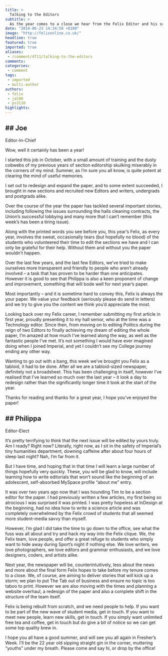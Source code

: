 ```yaml
---
title: >
  Talking to the Editors
subtitle: >
  As the year comes to a close we hear from the Felix Editor and his successor.
date: "2014-06-23 14:34:50 +0100"
image: "http://felixonline.co.uk/"
headline: true
featured: true
imported: true
aliases:
 - /comment/4711/talking-to-the-editors
comments:
categories:
 - comment
tags:
 - imported
 - multi-author
authors:
 - felix
 - jal08
 - ps3110
highlights:
---
```


## ## Joe
Editor-In-Chief

Wow, well it certainly has been a year!

I started this job in October, with a small amount of training and the dusty cobwebs of my previous years of section editorship skulking miserably in the corners of my mind. Summer, as I’m sure you all know, is quite potent at clearing the mind of useful memories.

I set out to redesign and expand the paper, and to some extent succeeded, I brought in new sections and recruited new Editors and writers, undergrads and postgrads alike.

Over the course of the year the paper has tackled several important stories, including following the issues surrounding the halls cleaning contracts, the Union’s successful lobbying and many more that I can’t remember (this week’s has been a tiring issue).

Along with the printed words you see before you, this year’s Felix, as every year, involves the sweat, occasionally tears (but hopefully no blood) of the students who volunteered their time to edit the sections we have and I can only be grateful for their help. Without them and without you the paper wouldn’t happen.

Over the last few years, and the last few Editors, we’ve tried to make ourselves more transparent and friendly to people who aren’t already involved – a task that has proven to be harder than one anticipates. However it is good to see that Philippa is also a keen proponent of change and improvement, something that will bode well for next year’s paper.

Most importantly – and it is sometime hard to convey this, Felix is always the your paper. We value your feedback (seriously please do send in letters) and we try to give you the content we think you’d appreciate the most.

Looking back over my Felix career, I remember submitting my first article in first year, proudly presenting it to my hall senior, who at the time was a Technology editor. Since then, from moving on to editing Politics during the reign of two Editors to finally achieving my dream of editing the whole paper, I’m amazed at how much I’ve learned along the way, as well as the fantastic people I’ve met. It’s not something I would have ever imagined doing when I joined Imperial, and yet I couldn’t see my College journey ending any other way.

Wanting to go out with a bang, this week we’ve brought you Felix as a tabloid, it had to be done. After all we are a tabloid-sized newspaper, definitely not a broadsheet. This has been challenging in itself, however I’ve realised that I’ve learned so much over the last year – it look a day to redesign rather than the significantly longer time it took at the start of the year.

Thanks for reading and thanks for a great year, I hope you’ve enjoyed the paper!
## ## Philippa
Editor-Elect

It’s pretty terrifying to think that the next issue will be edited by yours truly. Am I ready? Right now? Literally, right now, as I sit in the safety of Imperial’s tiny humanities department, downing caffeine after about four hours of sleep last night? Nah, I’m far from it.

But I have time, and hoping that in that time I will learn a large number of things hopefully very quickly. These, you will be glad to know, will include learning how to write editorials that won’t sound like the beginning of an adolescent, self-absorbed MySpace profile “about me” entry.

It was over two years ago now that I was hounding Tim to be a section editor for the paper. I had previously written a few articles, my first being so atrocious I was surprised it was printed. I was pretty hopeless at InDesign at the beginning, had no idea how to write a science article and was completely overwhelmed by the Felix crowd of students that all seemed more student-media savvy than myself.

However, I’m glad I did take the time to go down to the office, see what the fuss was all about and try and hack my way into the Felix clique. We, the Felix team, love people, and offer a great refuge to students who simply want to hide away during Sport’s night if nothing else. We love writers, we love photographers, we love editors and grammar enthusiasts, and we love designers, coders, and artists alike.

Next year, the newspaper will be, counterintuitively, less about the news and more about the final form Felix hopes to take before my tenure comes to a close. We, of course, are aiming to deliver stories that will kick up a storm; we plan to put The Tab out of business and ensure no topic is too taboo to print. However we are also moving with the times and planning a website overhaul, a redesign of the paper and also a complete shift in the structure of the team itself.

Felix is being rebuilt from scratch, and we need people to help. If you want to be part of the new wave of student media, get in touch. If you want to meet new people, learn new skills, get in touch. If you simply want unlimited free tea and coffee, get in touch but do give a bit of notice so we can get some top quality brew in.

I hope you all have a good summer, and will see you all again in Fresher’s Week. I’ll be the 22 year old sipping straight gin in the corner, muttering “youths” under my breath. Please come and say hi, or drop by the office!
